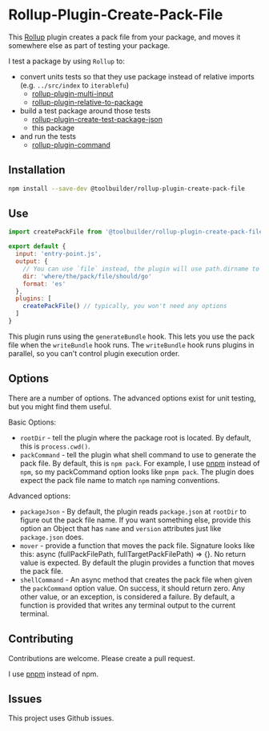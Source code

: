 # Rollup-Plugin-Create-Pack-File

This [Rollup](https://rollupjs.org/guide/en/) plugin creates a pack file from your package, and moves it somewhere else as part of testing your package.

I test a package by using `Rollup` to:

* convert units tests so that they use package instead of relative imports (e.g. `../src/index` to `iterablefu`)
  * [rollup-plugin-multi-input](https://github.com/alfredosalzillo/rollup-plugin-multi-input)
  * [rollup-plugin-relative-to-package](https://github.com/toolbuilder/rollup-plugin-relative-to-package)
* build a test package around those tests
  * [rollup-plugin-create-test-package-json](https://github.com/toolbuilder/rollup-plugin-create-test-package-json)
  * this package
* and run the tests
  * [rollup-plugin-command](https://github.com/Vehmloewff/rollup-plugin-command)

## Installation

```bash
npm install --save-dev @toolbuilder/rollup-plugin-create-pack-file
```

## Use

```javascript
import createPackFile from '@toolbuilder/rollup-plugin-create-pack-file'

export default {
  input: 'entry-point.js',
  output: {
    // You can use `file` instead, the plugin will use path.dirname to get the directory path
    dir: 'where/the/pack/file/should/go'
    format: 'es'
  },
  plugins: [
    createPackFile() // typically, you won't need any options
  ]
}
```

This plugin runs using the `generateBundle` hook. This lets you use the pack file when the `writeBundle` hook runs. The `writeBundle` hook runs plugins in parallel, so you can't control plugin execution order.

## Options

There are a number of options. The advanced options exist for unit testing, but you might find them useful.

Basic Options:

* `rootDir` - tell the plugin where the package root is located. By default, this is `process.cwd()`.
* `packCommand` - tell the plugin what shell command to use to generate the pack file. By default, this is `npm pack`. For example, I use [pnpm](https://pnpm.js.org/) instead of `npm`, so my packCommand option looks like `pnpm pack`. The plugin does expect the pack file name to match `npm` naming conventions.

Advanced options:

* `packageJson` - By default, the plugin reads `package.json` at `rootDir` to figure out the pack file name. If you want something else, provide this option an Object that has `name` and `version` attributes just like `package.json` does.
* `mover` - provide a function that moves the pack file. Signature looks like this: async (fullPackFilePath, fullTargetPackFilePath) => {}. No return value is expected. By default the plugin provides a function that moves the pack file.
* `shellCommand` - An async method that creates the pack file when given the `packCommand` option value. On success, it should return zero. Any other value, or an exception, is considered a failure. By default, a function is provided that writes any terminal output to the current terminal.

## Contributing

Contributions are welcome. Please create a pull request.

I use [pnpm](https://pnpm.js.org/) instead of npm.

## Issues

This project uses Github issues.
